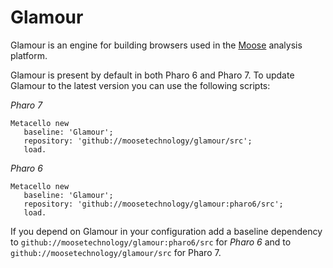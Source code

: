 # Glamour

Glamour is an engine for building browsers used in the [Moose](http://moosetechnology.org) analysis platform.

Glamour is present by default in both Pharo 6 and Pharo 7. To update Glamour to the latest version you can use the following scripts:

*Pharo 7*
```
Metacello new
   baseline: 'Glamour';
   repository: 'github://moosetechnology/glamour/src';
   load.
```

*Pharo 6*
```
Metacello new
   baseline: 'Glamour';
   repository: 'github://moosetechnology/glamour:pharo6/src';
   load.
```

If you depend on Glamour in your configuration add a baseline dependency to `github://moosetechnology/glamour:pharo6/src` for *Pharo 6* and to `github://moosetechnology/glamour/src` for Pharo 7.
